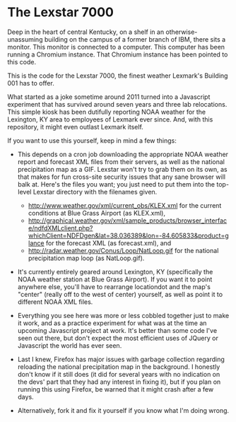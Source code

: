 # The Lexstar 7000

Deep in the heart of central Kentucky, on a shelf in an otherwise-unassuming building on the campus of a former branch of IBM, there sits a monitor.  This monitor is connected to a computer.  This computer has been running a Chromium instance.  That Chromium instance has been pointed to this code.

This is the code for the Lexstar 7000, the finest weather Lexmark's Building 001 has to offer.

What started as a joke sometime around 2011 turned into a Javascript experiment that has survived around seven years and three lab relocations.  This simple kiosk has been dutifully reporting NOAA weather for the Lexington, KY area to employees of Lexmark ever since.  And, with this repository, it might even outlast Lexmark itself.

If you want to use this yourself, keep in mind a few things:

* This depends on a cron job downloading the appropriate NOAA weather report and forecast XML files from their servers, as well as the national precipitation map as a GIF.  Lexstar won't try to grab them on its own, as that makes for fun cross-site security issues that any sane browser will balk at.  Here's the files you want; you just need to put them into the top-level Lexstar directory with the filenames given.
  * http://www.weather.gov/xml/current_obs/KLEX.xml for the current conditions at Blue Grass Airport (as KLEX.xml),
  * http://graphical.weather.gov/xml/sample_products/browser_interface/ndfdXMLclient.php?whichClient=NDFDgen&lat=38.036389&lon=-84.605833&product=glance for the forecast XML (as forecast.xml), and
  * http://radar.weather.gov/Conus/Loop/NatLoop.gif for the national precipitation map loop (as NatLoop.gif).

* It's currently entirely geared around Lexington, KY (specifically the NOAA weather station at Blue Grass Airport).  If you want it to point anywhere else, you'll have to rearrange locationdot and the map's "center" (really off to the west of center) yourself, as well as point it to different NOAA XML files.

* Everything you see here was more or less cobbled together just to make it work, and as a practice experiment for what was at the time an upcoming Javascript project at work.  It's better than some code I've seen out there, but don't expect the most efficient uses of JQuery or Javascript the world has ever seen.

* Last I knew, Firefox has major issues with garbage collection regarding reloading the national precipitation map in the background.  I honestly don't know if it still does (it did for several years with no indication on the devs' part that they had any interest in fixing it), but if you plan on running this using Firefox, be warned that it might crash after a few days.

* Alternatively, fork it and fix it yourself if you know what I'm doing wrong.
